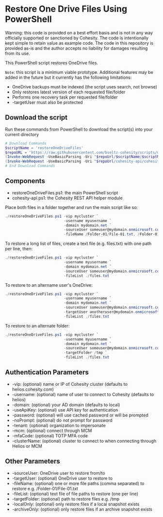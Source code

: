 # Restore One Drive Files Using PowerShell

Warning: this code is provided on a best effort basis and is not in any way officially supported or sanctioned by Cohesity. The code is intentionally kept simple to retain value as example code. The code in this repository is provided as-is and the author accepts no liability for damages resulting from its use.

This PowerShell script restores OneDrive files.

`Note`: this script is a minimum viable prototype. Additional features may be added in the future but it currently has the following limitations:

* OneDrive backups must be indexed (the script uses search, not browse)
* Only restores latest version of each requested file/folder
* Performs one recovery task per requested file/folder
* -targetUser must also be protected

## Download the script

Run these commands from PowerShell to download the script(s) into your current directory

```powershell
# Download Commands
$scriptName = 'restoreOneDriveFiles'
$repoURL = 'https://raw.githubusercontent.com/bseltz-cohesity/scripts/master/powershell'
(Invoke-WebRequest -UseBasicParsing -Uri "$repoUrl/$scriptName/$scriptName.ps1").content | Out-File "$scriptName.ps1"; (Get-Content "$scriptName.ps1") | Set-Content "$scriptName.ps1"
(Invoke-WebRequest -UseBasicParsing -Uri "$repoUrl/cohesity-api/cohesity-api.ps1").content | Out-File cohesity-api.ps1; (Get-Content cohesity-api.ps1) | Set-Content cohesity-api.ps1
# End Download Commands
```

## Components

* restoreOneDriveFiles.ps1: the main PowerShell script
* cohesity-api.ps1: the Cohesity REST API helper module

Place both files in a folder together and run the main script like so:

```powershell
./restoreOneDriveFiles.ps1 -vip mycluster `
                           -username myusername `
                           -domain mydomain.net `
                           -sourceUser someuser@mydomain.onmicrosoft.com `
                           -fileName /Folder-01/File-01.txt, /Folder-01/File-02.txt
```

To restore a long list of files, create a text file (e.g. files.txt) with one path per line, then:

```powershell
./restoreOneDriveFiles.ps1 -vip mycluster `
                           -username myusername `
                           -domain mydomain.net `
                           -sourceUser someuser@mydomain.onmicrosoft.com `
                           -fileList ./files.txt
```

To restore to an altername user's OneDrive:

```powershell
./restoreOneDriveFiles.ps1 -vip mycluster `
                           -username myusername `
                           -domain mydomain.net `
                           -sourceUser someuser@mydomain.onmicrosoft.com `
                           -targetUser anotheruser@mydomain.onmicrosoft.com `
                           -fileList ./files.txt
```

To restore to an alternate folder:

```powershell
./restoreOneDriveFiles.ps1 -vip mycluster `
                           -username myusername `
                           -domain mydomain.net `
                           -sourceUser someuser@mydomain.onmicrosoft.com `
                           -targetFolder /tmp `
                           -fileList ./files.txt
```

## Authentication Parameters

* -vip: (optional) name or IP of Cohesity cluster (defaults to helios.cohesity.com)
* -username: (optional) name of user to connect to Cohesity (defaults to helios)
* -domain: (optional) your AD domain (defaults to local)
* -useApiKey: (optional) use API key for authentication
* -password: (optional) will use cached password or will be prompted
* -noPrompt: (optional) do not prompt for password
* -tenant: (optional) organization to impersonate
* -mcm: (optional) connect through MCM
* -mfaCode: (optional) TOTP MFA code
* -clusterName: (optional) cluster to connect to when connecting through Helios or MCM

## Other Parameters

* -sourceUser: OneDrive user to restore from/to
* -targetUser: (optional) OneDrive user to restore to
* -fileName: (optional) one or more file paths (comma separated) to restore e.g. /Folder-01/File-01.txt
* -fileList: (optional) text file of file paths to restore (one per line)
* -targetFolder: (optional) path to restore files e.g. /tmp
* -localOnly: (optional) only restore files if a local snapshot exists
* -archiveOnly: (optional) only restore files if an archive snapshot exists
